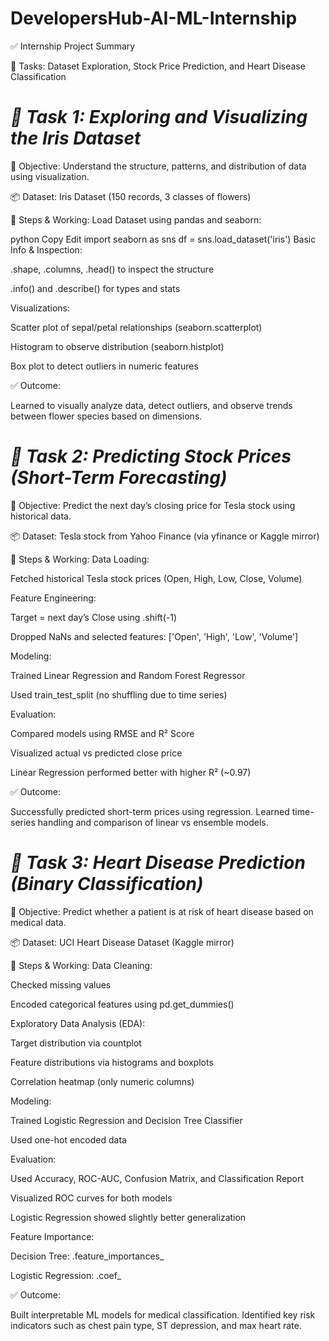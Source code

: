 # DevelopersHub-AI-ML-Internship

✅ Internship Project Summary

📘 Tasks: Dataset Exploration, Stock Price Prediction, and Heart Disease Classification

# *🔷 Task 1: Exploring and Visualizing the Iris Dataset*

🎯 Objective:
Understand the structure, patterns, and distribution of data using visualization.

📦 Dataset:
Iris Dataset (150 records, 3 classes of flowers)

🔁 Steps & Working:
Load Dataset using pandas and seaborn:

python
Copy
Edit
import seaborn as sns
df = sns.load_dataset('iris')
Basic Info & Inspection:

.shape, .columns, .head() to inspect the structure

.info() and .describe() for types and stats

Visualizations:

Scatter plot of sepal/petal relationships (seaborn.scatterplot)

Histogram to observe distribution (seaborn.histplot)

Box plot to detect outliers in numeric features

✅ Outcome:

Learned to visually analyze data, detect outliers, and observe trends between flower species based on dimensions.

# *🔷 Task 2: Predicting Stock Prices (Short-Term Forecasting)*

🎯 Objective:
Predict the next day’s closing price for Tesla stock using historical data.

📦 Dataset:
Tesla stock from Yahoo Finance (via yfinance or Kaggle mirror)

🔁 Steps & Working:
Data Loading:

Fetched historical Tesla stock prices (Open, High, Low, Close, Volume)

Feature Engineering:

Target = next day’s Close using .shift(-1)

Dropped NaNs and selected features: ['Open', 'High', 'Low', 'Volume']

Modeling:

Trained Linear Regression and Random Forest Regressor

Used train_test_split (no shuffling due to time series)

Evaluation:

Compared models using RMSE and R² Score

Visualized actual vs predicted close price

Linear Regression performed better with higher R² (~0.97)

✅ Outcome: 

Successfully predicted short-term prices using regression. Learned time-series handling and comparison of linear vs ensemble models.

# *🔷 Task 3: Heart Disease Prediction (Binary Classification)*

🎯 Objective:
Predict whether a patient is at risk of heart disease based on medical data.

📦 Dataset:
UCI Heart Disease Dataset (Kaggle mirror)

🔁 Steps & Working:
Data Cleaning:

Checked missing values

Encoded categorical features using pd.get_dummies()

Exploratory Data Analysis (EDA):

Target distribution via countplot

Feature distributions via histograms and boxplots

Correlation heatmap (only numeric columns)

Modeling:

Trained Logistic Regression and Decision Tree Classifier

Used one-hot encoded data

Evaluation:

Used Accuracy, ROC-AUC, Confusion Matrix, and Classification Report

Visualized ROC curves for both models

Logistic Regression showed slightly better generalization

Feature Importance:

Decision Tree: .feature_importances_

Logistic Regression: .coef_

✅ Outcome:

Built interpretable ML models for medical classification. Identified key risk indicators such as chest pain type, ST depression, and max heart rate.
